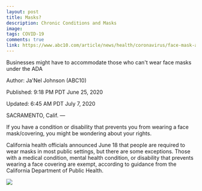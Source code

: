 ```yaml
---
layout: post
title: Masks?
description: Chronic Conditions and Masks
image: 
tags: COVID-19
comments: true
link: https://www.abc10.com/article/news/health/coronavirus/face-mask-ada/103-db4e15d0-6921-4620-b6a8-a12d2dd356a5
---
```

Businesses might have to accommodate those who can't wear face masks
under the ADA

Author: Ja'Nel Johnson (ABC10)

Published: 9:18 PM PDT June 25, 2020

Updated: 6:45 AM PDT July 7, 2020



SACRAMENTO, Calif. —

If you have a condition or disability that prevents you from wearing a
face mask/covering, you might be wondering about your rights.

California health officials announced June 18 that people are required
to wear masks in most public settings, but there are some exceptions.
Those with a medical condition, mental health condition, or disability
that prevents wearing a face covering are exempt, according to guidance
from the California Department of Public Health.

![](https://lh3.googleusercontent.com/hai_KS1fnbn1QdsWD7sAsB74xhz-KdLsecyPSVerktkGqAkDsjUQB6Zdw5l1zoNRmOpYdRHsBr23UdClPKjlIu0AIChDJHBiqqADpIpjIvAuUv6Q-A=w1280)
